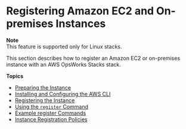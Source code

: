 # Registering Amazon EC2 and On\-premises Instances<a name="registered-instances-register-registering"></a>

**Note**  
This feature is supported only for Linux stacks\.

This section describes how to register an Amazon EC2 or on\-premises instance with an AWS OpsWorks Stacks stack\.

**Topics**
+ [Preparing the Instance](registered-instances-register-registering-prepare.md)
+ [Installing and Configuring the AWS CLI](registered-instances-register-registering-cli.md)
+ [Registering the Instance](registered-instances-register-registering-register.md)
+ [Using the `register` Command](registered-instances-register-registering-command.md)
+ [Example register Commands](registered-instances-register-registering-examples.md)
+ [Instance Registration Policies](registered-instances-register-registering-template.md)
